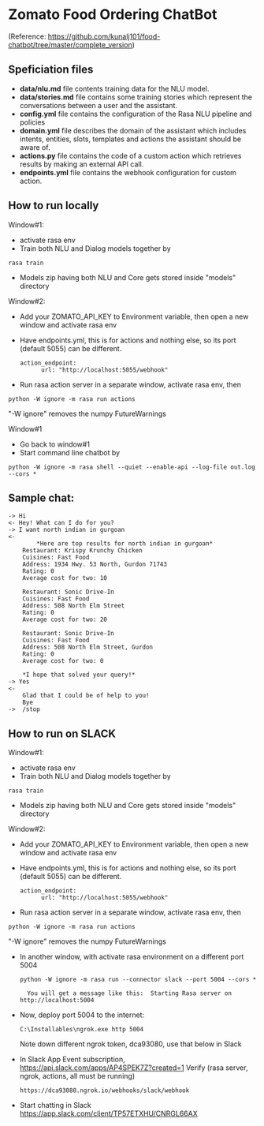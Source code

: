 # Zomato Food Ordering ChatBot 
(Reference: https://github.com/kunalj101/food-chatbot/tree/master/complete_version)


## Speficiation files

- **data/nlu.md** file contents training data for the NLU model.
- **data/stories.md** file contains some training stories which represent the conversations between a user and the assistant. 
- **config.yml** file contains the configuration of the Rasa NLU pipeline and policies
- **domain.yml** file describes the domain of the assistant which includes intents, entities, slots, templates and actions the assistant should be aware of.  
- **actions.py** file contains the code of a custom action which retrieves results by making an external API call.
- **endpoints.yml** file contains the webhook configuration for custom action.  

## How to run locally

Window#1:
- activate rasa env
- Train both NLU and Dialog models together by 
```
rasa train
```
- Models zip having both NLU and Core gets stored inside "models" directory

Window#2:
- Add your ZOMATO_API_KEY to Environment variable, then open a new window and activate rasa env
- Have endpoints.yml, this is for actions and nothing else, so its port (default 5055) can be different.
	```
	action_endpoint:
		  url: "http://localhost:5055/webhook"
	```			

- Run rasa action server in a separate window, activate rasa env, then 
```
python -W ignore -m rasa run actions
```
"-W ignore" removes the numpy FutureWarnings

Window#1
- Go back to window#1
- Start command line chatbot by 
```
python -W ignore -m rasa shell --quiet --enable-api --log-file out.log --cors *	
```

## Sample chat:
	-> Hi
	<- Hey! What can I do for you?
	-> I want north indian in gurgoan
	<-
			*Here are top results for north indian in gurgoan*
		Restaurant: Krispy Krunchy Chicken
		Cuisines: Fast Food
		Address: 1934 Hwy. 53 North, Gurdon 71743
		Rating: 0
		Average cost for two: 10

		Restaurant: Sonic Drive-In
		Cuisines: Fast Food
		Address: 508 North Elm Street
		Rating: 0
		Average cost for two: 20

		Restaurant: Sonic Drive-In
		Cuisines: Fast Food
		Address: 508 North Elm Street, Gurdon
		Rating: 0
		Average cost for two: 0

		*I hope that solved your query!*
	-> Yes
	<-
		Glad that I could be of help to you!
		Bye
	->  /stop
	
## How to run on SLACK
Window#1:
- activate rasa env
- Train both NLU and Dialog models together by 
```
rasa train
```
- Models zip having both NLU and Core gets stored inside "models" directory

Window#2:
- Add your ZOMATO_API_KEY to Environment variable, then open a new window and activate rasa env
- Have endpoints.yml, this is for actions and nothing else, so its port (default 5055) can be different.
	```
	action_endpoint:
		  url: "http://localhost:5055/webhook"
	```			

- Run rasa action server in a separate window, activate rasa env, then 
```
python -W ignore -m rasa run actions
```
"-W ignore" removes the numpy FutureWarnings

- In another window, with activate rasa environment on a different port 5004
	```
	python -W ignore -m rasa run --connector slack --port 5004 --cors *
	```
		You will get a message like this:  Starting Rasa server on http://localhost:5004
	
- Now, deploy port 5004 to the internet:
	```
	C:\Installables\ngrok.exe http 5004
	```	
	Note down different ngrok token, dca93080, use that below in Slack
	
- In Slack App Event subscription, https://api.slack.com/apps/AP4SPEK7Z?created=1
   Verify (rasa server, ngrok, actions, all must be running)
	```
	https://dca93080.ngrok.io/webhooks/slack/webhook
	```
- Start chatting in Slack https://app.slack.com/client/TP57ETXHU/CNRGL66AX 
